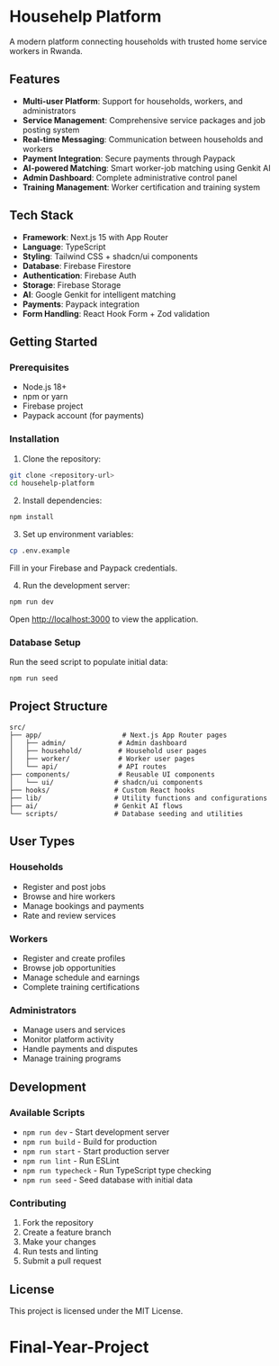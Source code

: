 # Househelp Platform

A modern platform connecting households with trusted home service workers in Rwanda.

## Features

- **Multi-user Platform**: Support for households, workers, and administrators
- **Service Management**: Comprehensive service packages and job posting system
- **Real-time Messaging**: Communication between households and workers
- **Payment Integration**: Secure payments through Paypack
- **AI-powered Matching**: Smart worker-job matching using Genkit AI
- **Admin Dashboard**: Complete administrative control panel
- **Training Management**: Worker certification and training system

## Tech Stack

- **Framework**: Next.js 15 with App Router
- **Language**: TypeScript
- **Styling**: Tailwind CSS + shadcn/ui components
- **Database**: Firebase Firestore
- **Authentication**: Firebase Auth
- **Storage**: Firebase Storage
- **AI**: Google Genkit for intelligent matching
- **Payments**: Paypack integration
- **Form Handling**: React Hook Form + Zod validation

## Getting Started

### Prerequisites

- Node.js 18+ 
- npm or yarn
- Firebase project
- Paypack account (for payments)

### Installation

1. Clone the repository:
```bash
git clone <repository-url>
cd househelp-platform
```

2. Install dependencies:
```bash
npm install
```

3. Set up environment variables:
```bash
cp .env.example
```
Fill in your Firebase and Paypack credentials.

4. Run the development server:
```bash
npm run dev
```

Open [http://localhost:3000](http://localhost:3000) to view the application.

### Database Setup

Run the seed script to populate initial data:
```bash
npm run seed
```

## Project Structure

```
src/
├── app/                    # Next.js App Router pages
│   ├── admin/             # Admin dashboard
│   ├── household/         # Household user pages
│   ├── worker/            # Worker user pages
│   └── api/               # API routes
├── components/            # Reusable UI components
│   └── ui/               # shadcn/ui components
├── hooks/                # Custom React hooks
├── lib/                  # Utility functions and configurations
├── ai/                   # Genkit AI flows
└── scripts/              # Database seeding and utilities
```

## User Types

### Households
- Register and post jobs
- Browse and hire workers
- Manage bookings and payments
- Rate and review services

### Workers
- Register and create profiles
- Browse job opportunities
- Manage schedule and earnings
- Complete training certifications

### Administrators
- Manage users and services
- Monitor platform activity
- Handle payments and disputes
- Manage training programs

## Development

### Available Scripts

- `npm run dev` - Start development server
- `npm run build` - Build for production
- `npm run start` - Start production server
- `npm run lint` - Run ESLint
- `npm run typecheck` - Run TypeScript type checking
- `npm run seed` - Seed database with initial data

### Contributing

1. Fork the repository
2. Create a feature branch
3. Make your changes
4. Run tests and linting
5. Submit a pull request

## License

This project is licensed under the MIT License.
# Final-Year-Project
